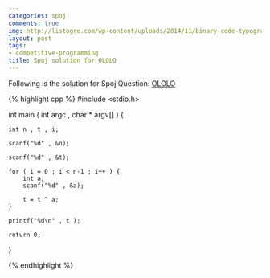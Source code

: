 ```yaml
---
categories: spoj
comments: true
img: http://listogre.com/wp-content/uploads/2014/11/binary-code-typography-hd-wallpaper-1920x1080-2619-672x372.png
layout: post
tags:
- competitive-programming
title: Spoj solution for OLOLO
---
```


Following is the solution for Spoj Question: [OLOLO](http://www.spoj.com/problems/OLOLO/)

{% highlight cpp %}
#include <stdio.h>

int main ( int argc , char * argv[] ) {

	int n , t , i;

	scanf("%d" , &n);

	scanf("%d" , &t);

	for ( i = 0 ; i < n-1 ; i++ ) {
		int a;
		scanf("%d" , &a);

		t = t ^ a;
	}

	printf("%d\n" , t );

	return 0;
}

{% endhighlight %}
